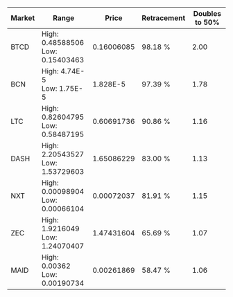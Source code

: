 | Market | Range | Price| Retracement | Doubles to 50% |
| --- | --- | --- | --- | --- |
| BTCD | High: 0.48588506<br />Low: 0.15403463 | 0.16006085 | 98.18 % | 2.00 |
| BCN | High: 4.74E-5<br />Low: 1.75E-5 | 1.828E-5 | 97.39 % | 1.78 |
| LTC | High: 0.82604795<br />Low: 0.58487195 | 0.60691736 | 90.86 % | 1.16 |
| DASH | High: 2.20543527<br />Low: 1.53729603 | 1.65086229 | 83.00 % | 1.13 |
| NXT | High: 0.00098904<br />Low: 0.00066104 | 0.00072037 | 81.91 % | 1.15 |
| ZEC | High: 1.9216049<br />Low: 1.24070407 | 1.47431604 | 65.69 % | 1.07 |
| MAID | High: 0.00362<br />Low: 0.00190734 | 0.00261869 | 58.47 % | 1.06 |
